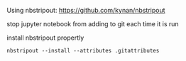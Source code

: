Using nbstripout: https://github.com/kynan/nbstripout

stop jupyter notebook from adding to git each time it is run

install nbstripout propertly

    nbstripout --install --attributes .gitattributes
